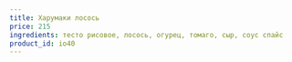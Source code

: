 ```yaml
---
title: Харумаки лосось
price: 215
ingredients: тесто рисовое, лосось, огурец, томаго, сыр, соус спайс
product_id: io40
---
```



